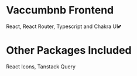 # Vaccumbnb Frontend

React, React Router, Typescript and Chakra UI💕

# Other Packages Included

React Icons, Tanstack Query
